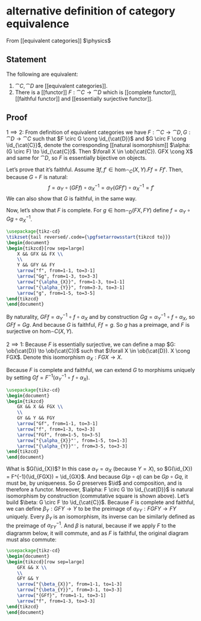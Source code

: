 # alternative definition of category equivalence
From [[equivalent categories]]
$\physics$
## Statement
The following are equivalent:
1. $\cat{C}, \cat{D}$ are [[equivalent categories]].
2. There is a [[functor]] $F: \cat{C} \to \cat{D}$ which is [[complete functor]], [[faithful functor]] and [[essentially surjective functor]].

## Proof
$1 \implies 2$:
From definition of equivalent categories we have $F: \cat{C} \to \cat{D}, G: \cat{D} \to \cat{C}$ such that $F \circ G \cong \id_{\cat{D}}$ and $G \circ F \cong \id_{\cat{C}}$, denote the corresponding [[natural isomorphism]] $\alpha: (G \circ F) \to \id_{\cat{C}}$. Then $\forall X \in \ob(\cat{C}). GFX \cong X$ and same for $\cat{D}$, so $F$ is essentially bijective on objects.

Let’s prove that it’s faithful. Assume $\exists f, f' \in \hom_{\cat{C}}(X, Y). Ff = Ff'$. Then, because $G \circ F$ is natural:
$$f = \alpha_{Y} \circ (G F f)\circ \alpha_{X}^{-1} = \alpha_{Y} (G F f')\circ \alpha_{X}^{-1} = f'$$
We can also show that $G$ is faithful, in the same way.

Now, let’s show that $F$ is complete. For $g \in \hom_{\cat{D}}(FX, FY)$ define $f = \alpha_{Y} \circ G g \circ \alpha_{X}^{-1}$. 
```tikz
\usepackage{tikz-cd}
\tikzset{tail reversed/.code={\pgfsetarrowsstart{tikzcd to}}}
\begin{document}
\begin{tikzcd}[row sep=large]
	X && GFX && FX \\
	\\
	Y && GFY && FY
	\arrow["f", from=1-1, to=3-1]
	\arrow["Gg", from=1-3, to=3-3]
	\arrow["{\alpha_{X}}", from=1-3, to=1-1]
	\arrow["{\alpha_{Y}}", from=3-3, to=3-1]
	\arrow["g", from=1-5, to=3-5]
\end{tikzcd}
\end{document}
```
By naturality, $GF f = \alpha_{Y}^{-1} \circ f \circ \alpha_{X}$ and by construction $G g = \alpha_{Y}^{-1} \circ f \circ \alpha_{X}$, so $GF f = Gg$. And because $G$ is faithful, $Ff = g$. So $g$ has a preimage, and $F$ is surjective on $\hom_\cat{C}(X, Y)$.

$2 \implies 1$:
Because $F$ is essentially surjective, we can define a map $G: \ob(\cat{D}) \to \ob(\cat{C})$ such that $\forall X \in \ob(\cat{D}). X \cong FGX$. Denote this isomorphism $\alpha_{X}: FGX \to X$.

Because $F$ is complete and faithful, we can extend $G$ to morphisms uniquely by setting $G f = F^{-1}(\alpha_{Y}^{-1} \circ f \circ \alpha_{X})$.
```tikz
\usepackage{tikz-cd}
\begin{document}
\begin{tikzcd}
	GX && X && FGX \\
	\\
	GY && Y && FGY
	\arrow["Gf", from=1-1, to=3-1]
	\arrow["f", from=1-3, to=3-3]
	\arrow["FGf", from=1-5, to=3-5]
	\arrow["{\alpha_{X}}"', from=1-5, to=1-3]
	\arrow["{\alpha_{Y}}"', from=3-5, to=3-3]
\end{tikzcd}
\end{document}
```
What is $G(\id_{X})$? In this case $\alpha_{Y} = \alpha_{X}$ (because $Y = X$), so $G(\id_{X}) = F^{-1}(\id_{FGX}) = \id_{GX}$.
And because $G(p \circ q)$ can be $G p \circ G q$, it must be, by uniqueness. So $G$ preserves $\id$ and composition, and is therefore a functor.
Moreover, $\alpha: F \circ G \to \id_{\cat{D}}$ is natural isomorphism by construction (commutative square is shown above). Let’s build $\beta: G \circ F \to \id_{\cat{C}}$. Because $F$ is complete and faithful, we can define $\beta_{Y}: GFY \to Y$ to be the preimage of $\alpha_{FY}: FGFY \to FY$ uniquely. Every $\beta_{Y}$ is an isomorphism, its inverse can be similarly defined as the preimage of $\alpha_{FY}^{-1}$. And $\beta$ is natural, because if we apply $F$ to the diagramm below, it will commute, and as $F$ is faithful, the original diagram must also commute:
```tikz
\usepackage{tikz-cd}
\begin{document}
\begin{tikzcd}[row sep=large]
	GFX && X \\
	\\
	GFY && Y
	\arrow["{\beta_{X}}", from=1-1, to=1-3]
	\arrow["{\beta_{Y}}", from=3-1, to=3-3]
	\arrow["{GFf}", from=1-1, to=3-1]
	\arrow["f", from=1-3, to=3-3]
\end{tikzcd}
\end{document}
```